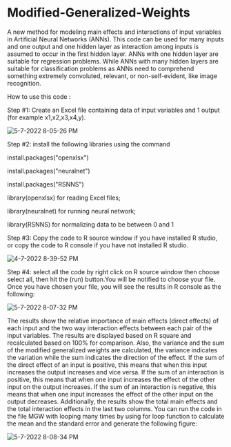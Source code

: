 # Modified-Generalized-Weights
A new method for modeling main effects and interactions of input variables in Artificial Neural Networks (ANNs).
This code can be used for many inputs and one output and one hidden layer as interaction among inputs is assumed to occur in the first hidden layer. ANNs with one hidden layer are suitable for regression problems. While ANNs with many hidden layers are suitable for classification problems as ANNs need to comprehend something extremely convoluted, relevant, or non-self-evident, like image recognition.
 
How to use this code :

Step #1: Create an Excel file containing data of input variables and 1 output (for example x1,x2,x3,x4,y).

![5-7-2022 8-05-26 PM](https://user-images.githubusercontent.com/95976623/167266623-450e0b8c-4f4a-4c1d-b5c1-87e9bda65bae.jpg)


Step #2: install the following libraries using the command 

install.packages("openxlsx")

install.packages("neuralnet")

install.packages("RSNNS") 

library(openxlsx) for reading Excel files;

library(neuralnet) for running neural network;

library(RSNNS) for normalizing data to be between 0 and 1

Step #3: Copy the code to R source window if you have installed R studio, or copy the code to R console if you have not installed R studio.

![4-7-2022 8-39-52 PM](https://user-images.githubusercontent.com/95976623/162273927-fdd4cea0-6958-4ec1-a5b8-dafd7514ee33.jpg)


Step #4: select all the code by right click  on R source window then choose select all, then hit the (run) button.You will be notified to choose your file. Once you have chosen your file, you will see the results in R console as the following:

![5-7-2022 8-07-32 PM](https://user-images.githubusercontent.com/95976623/167266651-dbe85500-dfa8-4c6f-b30b-1c7274a81d7e.jpg)


The results show the relative importance of main effects (direct effects) of each input and the two way interaction effects between each pair of the input variables. The results are displayed based on R square and recalculated based on 100% for comparison. Also, the variance and the sum of the modified generalized weights are calculated, the variance indicates the variation while the sum indicates the direction of the effect. If the sum of the direct effect of an input is positive, this means that when this input increases the output increases and vice versa. If the sum of an interaction is positive, this means that when one input increases the effect of the other input on the output increases. If the sum of an interaction is negative, this means that when one input increases the effect of the other input on the output decreases. Additionally, the results show the total main effects and the total interaction effects in the last two columns. You can run the code in the file MGW with looping many times by using for loop function to calculate the mean and the standard error and generate the following figure:

![5-7-2022 8-08-34 PM](https://user-images.githubusercontent.com/95976623/167266661-cb16ded5-413e-4be1-bed7-ff0e4a96ac67.jpg)




